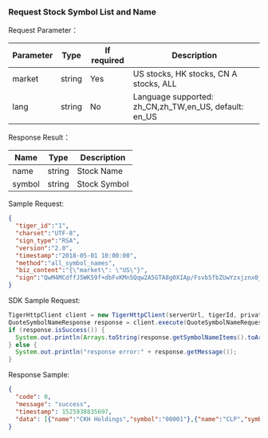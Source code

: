 ### Request Stock Symbol List and Name

Request Parameter：

 Parameter | Type   | If required | Description                              
---|---|---|---
market|string|Yes|US stocks, HK stocks, CN A stocks, ALL
lang|string|No|Language supported: zh_CN,zh_TW,en_US, default: en_US

Response Result：

 Name   | Type   | Description  
---|---|---
name|string|Stock Name
symbol|string|Stock Symbol

Sample Request:
```json 
{
  "tiger_id":"1",
  "charset":"UTF-8",
  "sign_type":"RSA",
  "version":"2.0",
  "timestamp":"2018-05-01 10:00:00",
  "method":"all_symbol_names",
  "biz_content":"{\"market\": \"US\"}",
  "sign":"QwM4MCdffJ5WK59f+dbFvKMn5Qqw2A5GTA8g0XIAp/Fsvb5fbZUwYzxjznx0jO7VO9Npbzd+ywR6VrMz4liblTMPGDvDnPJP0rGUVF+xbj/3MBr3vFZ25XheyjfHIpP6f+qhNkn9KdFsviohZAWeplkYjV+OyxwMQmpnkP/vll4="
}
```

SDK Sample Request:

```java
TigerHttpClient client = new TigerHttpClient(serverUrl, tigerId, privateKey);
QuoteSymbolNameResponse response = client.execute(QuoteSymbolNameRequest.newRequest(Market.US));
if (response.isSuccess()) {
  System.out.println(Arrays.toString(response.getSymbolNameItems().toArray()));
} else {
  System.out.println("response error:" + response.getMessage());
}
```

Response Sample:
```json
{
  "code": 0,
  "message": "success",
  "timestamp": 1525938835697,
  "data": [{"name":"CKH Holdings","symbol":"00001"},{"name":"CLP","symbol":"00002"}]
}
```
